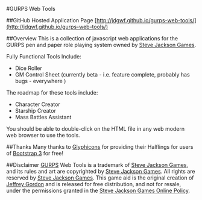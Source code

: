 #GURPS Web Tools

##GitHub Hosted Application Page
[http://jdgwf.github.io/gurps-web-tools/](http://jdgwf.github.io/gurps-web-tools/)

##Overview
This is a collection of javascript web applications for the GURPS pen and paper role playing system owned by [Steve Jackson Games](http://www.sjgames.com).

Fully Functional Tools Include:

* Dice Roller
* GM Control Sheet (currently beta - i.e. feature complete, probably has bugs - everywhere )

The roadmap for these tools include:

* Character Creator
* Starship Creator
* Mass Battles Assistant

You should be able to double-click on the HTML file in any web modern web browser to use the tools.

##Thanks
Many thanks to [Glyphicons](http://glyphicons.com/) for providing their Halflings for users of [Bootstrap 3](http://getbootstrap.com/) for free!

##Disclaimer
[GURPS](http://sjgames.com/gurps) Web Tools is a trademark of [Steve Jackson Games](http://www.sjgames.com), and its rules and art are copyrighted by [Steve Jackson Games](http://www.sjgames.com). All rights are reserved by [Steve Jackson Games](http://www.sjgames.com). This game aid is the original creation of [Jeffrey Gordon](http://jdgwf.com) and is released for free distribution, and not for resale, under the permissions granted in the [Steve Jackson Games Online Policy](http://www.sjgames.com/general/online_policy.html).
